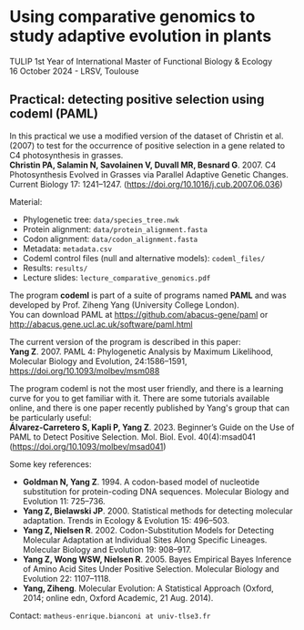 # Using comparative genomics to study adaptive evolution in plants  
TULIP 1st Year of International Master of Functional Biology & Ecology  
16 October 2024 - LRSV, Toulouse  

## Practical: detecting positive selection using codeml (PAML)  
In this practical we use a modified version of the dataset of Christin et al. (2007) to test for the occurrence of positive selection in a gene related to C4 photosynthesis in grasses.  
<b>Christin PA, Salamin N, Savolainen V, Duvall MR, Besnard G</b>. 2007. C4 Photosynthesis Evolved in Grasses via Parallel Adaptive Genetic Changes. Current Biology 17: 1241–1247. (https://doi.org/10.1016/j.cub.2007.06.036)  

  
Material:  
- Phylogenetic tree: `data/species_tree.nwk`
- Protein alignment: `data/protein_alignment.fasta`
- Codon alignment: `data/codon_alignment.fasta`
- Metadata: `metadata.csv`
- Codeml control files (null and alternative models): `codeml_files/`
- Results: `results/`
- Lecture slides: `lecture_comparative_genomics.pdf`

The program <b>codeml</b> is part of a suite of programs named <b>PAML</b> and was developed by Prof. Ziheng Yang (University College London).   
You can download PAML at https://github.com/abacus-gene/paml or http://abacus.gene.ucl.ac.uk/software/paml.html  
  
The current version of the program is described in this paper:  
<b>Yang Z</b>. 2007. PAML 4: Phylogenetic Analysis by Maximum Likelihood, Molecular Biology and Evolution, 24:1586–1591, https://doi.org/10.1093/molbev/msm088

  
The program codeml is not the most user friendly, and there is a learning curve for you to get familiar with it. There are some tutorials available online, and there is one paper recently published by Yang's group that can be particularly useful:  
<b>Álvarez-Carretero S, Kapli P, Yang Z</b>. 2023. Beginner’s Guide on the Use of PAML to Detect Positive Selection. Mol. Biol. Evol. 40(4):msad041 (https://doi.org/10.1093/molbev/msad041)  

  
Some key references:  
- <b>Goldman N, Yang Z</b>. 1994. A codon-based model of nucleotide substitution for protein-coding DNA sequences. Molecular Biology and Evolution 11: 725–736.  
- <b>Yang Z, Bielawski JP</b>. 2000. Statistical methods for detecting molecular adaptation. Trends in Ecology & Evolution 15: 496–503.  
- <b>Yang Z, Nielsen R</b>. 2002. Codon-Substitution Models for Detecting Molecular Adaptation at Individual Sites Along Specific Lineages. Molecular Biology and Evolution 19: 908–917.
- <b>Yang Z, Wong WSW, Nielsen R</b>. 2005. Bayes Empirical Bayes Inference of Amino Acid Sites Under Positive Selection. Molecular Biology and Evolution 22: 1107–1118.
- <b>Yang, Ziheng</b>. Molecular Evolution: A Statistical Approach (Oxford, 2014; online edn, Oxford Academic, 21 Aug. 2014).

Contact: `matheus-enrique.bianconi at univ-tlse3.fr`

